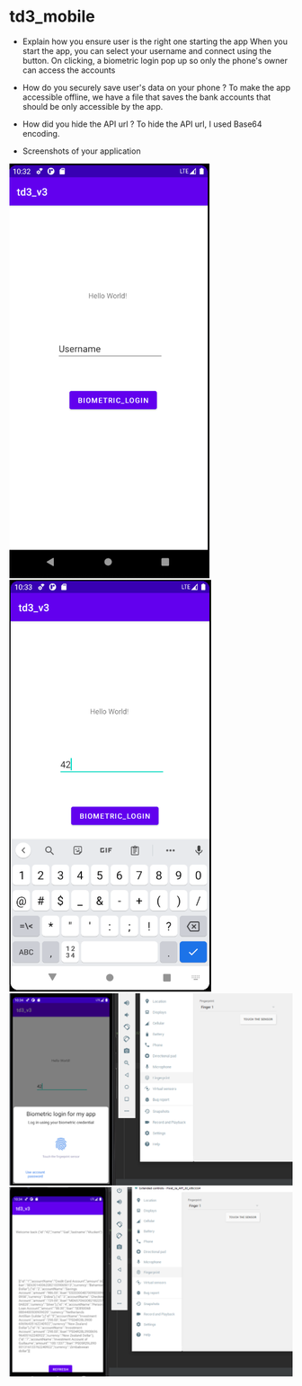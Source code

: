 # td3_mobile

- Explain how you ensure user is the right one starting the app
When you start the app, you can select your username and connect using the button. On clicking, a biometric login
pop up so only the phone's owner can access the accounts

- How do you securely save user's data on your phone ?
To make the app accessible offline, we have a file that saves the bank accounts that should be only accessible 
by the app.


- How did you hide the API url ?
To hide the API url, I used Base64 encoding.

- Screenshots of your application

![Screenshot](First_screen.PNG)
![Screenshot](choosing_user.PNG)
![Screenshot](fingerprint.PNG)
![Screenshot](user_and_accounts.PNG)

